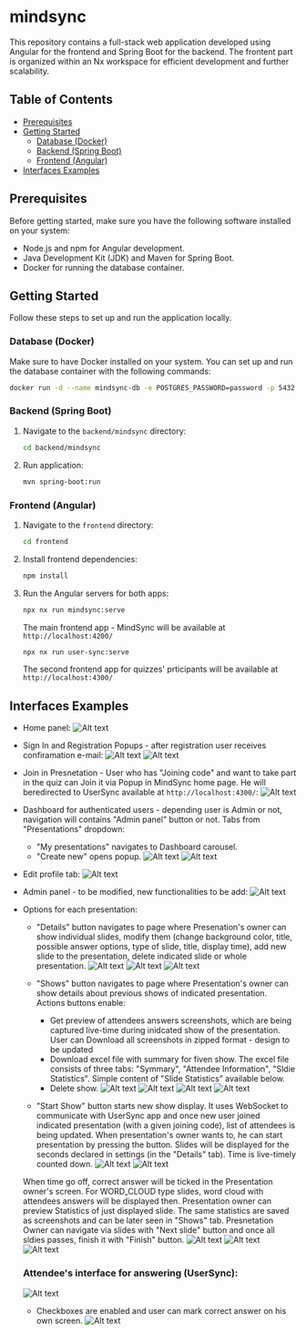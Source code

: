 # mindsync

This repository contains a full-stack web application developed using Angular for the frontend and Spring Boot for the backend. The frontent part is organized within an Nx workspace for efficient development and further scalability.

## Table of Contents

- [Prerequisites](#prerequisites)
- [Getting Started](#getting-started)
  - [Database (Docker)](#database-docker)
  - [Backend (Spring Boot)](#backend-spring-boot)
  - [Frontend (Angular)](#frontend-angular)
- [Interfaces Examples](#interfaces-examples)

## Prerequisites

Before getting started, make sure you have the following software installed on your system:

- Node.js and npm for Angular development.
- Java Development Kit (JDK) and Maven for Spring Boot.
- Docker for running the database container.

## Getting Started

Follow these steps to set up and run the application locally.

### Database (Docker)

Make sure to have Docker installed on your system. You can set up and run the database container with the following commands:

```bash
docker run -d --name mindsync-db -e POSTGRES_PASSWORD=password -p 5432:5432 postgres:latest
```

### Backend (Spring Boot)

1. Navigate to the `backend/mindsync` directory:

   ```bash
   cd backend/mindsync
   ```

2. Run application:

   ```bash
   mvn spring-boot:run
   ```

### Frontend (Angular)

1. Navigate to the `frontend` directory:

   ```bash
   cd frontend
   ```

2. Install frontend dependencies:

   ```bash
   npm install
   ```

3. Run the Angular servers for both apps:

   ```bash
   npx nx run mindsync:serve
   ```

   The main frontend app - MindSync will be available at `http://localhost:4200/`

   ```bash
   npx nx run user-sync:serve
   ```

   The second frontend app for quizzes' prticipants will be available at `http://localhost:4300/`

## Interfaces Examples

- Home panel:
  ![Alt text](screenshots/image.png)

- Sign In and Registration Popups - after registration user receives confiramation e-mail:
  ![Alt text](screenshots/image-1.png)
  ![Alt text](screenshots/image-3.png)

- Join in Presnetation - User who has "Joining code" and want to take part in the quiz can Join it via Popup in MindSync home page. He will beredirected to UserSync available at `http://localhost:4300/`:
  ![Alt text](screenshots/image-2.png)

- Dashboard for authenticated users - depending user is Admin or not, navigation will contains "Admin panel" button or not. Tabs from "Presentations" dropdown:

  - "My presentations" navigates to Dashboard carousel.
  - "Create new" opens popup.
    ![Alt text](screenshots/image-5.png)
    ![Alt text](screenshots/image-8.png)

- Edit profile tab:
  ![Alt text](screenshots/image-6.png)

- Admin panel - to be modified, new functionalities to be add:
  ![Alt text](screenshots/image-7.png)

- Options for each presentation:

  - "Details" button navigates to page where Presenation's owner can show individual slides, modify them (change background color, title, possible answer options, type of slide, title, display time), add new slide to the presentation, delete indicated slide or whole presentation.
    ![Alt text](screenshots/image-11.png)
    ![Alt text](screenshots/image-12.png)
    ![Alt text](screenshots/image-10.png)

  - "Shows" button navigates to page where Presentation's owner can show details about previous shows of indicated presentation. Actions buttons enable:

    - Get preview of attendees answers screenshots, which are being captured live-time during inidcated show of the presentation. User can Download all screenshots in zipped format - design to be updated
    - Download excel file with summary for fiven show. The excel file consists of three tabs: "Symmary", "Attendee Information", "Sldie Statistics". Simple content of "Slide Statistics" available below.
    - Delete show.
      ![Alt text](screenshots/image-13.png)
      ![Alt text](screenshots/image-14.png)
      ![Alt text](screenshots/image-16.png)
      ![Alt text](screenshots/image-15.png)

  - "Start Show" button starts new show display. It uses WebSocket to communicate with UserSync app and once new user joined indicated presentation (with a given joining code), list of attendees is being updated.
    When presentation's owner wants to, he can start presentation by pressing the button. Slides will be displayed for the seconds declared in settings (in the "Details" tab). Time is live-timely counted down.
    ![Alt text](screenshots/image-18.png)
    ![Alt text](screenshots/image-19.png)

  When time go off, correct answer will be ticked in the Presentation owner's screen. For WORD_CLOUD type slides, word cloud with attendees answers will be displayed then. Presentation owner can preview Statistics of just displayed slide. The same statistics are saved as screenshots and can be later seen in "Shows" tab. Presnetation Owner can navigate via slides with "Next slide" button and once all sldies passes, finish it with "Finish" button.
  ![Alt text](screenshots/image-20.png)
  ![Alt text](screenshots/image-21.png)
  ![Alt text](screenshots/image-22.png)

  ### Attendee's interface for answering (UserSync):

  ![Alt text](screenshots/image-23.png)

  - Checkboxes are enabled and user can mark correct answer on his own screen.
    ![Alt text](screenshots/image-24.png)
